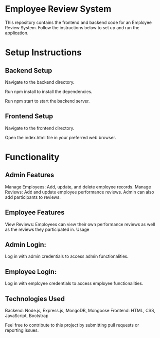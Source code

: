 # Employee Review System

This repository contains the frontend and backend code for an Employee Review System. Follow the instructions below to set up and run the application.

# Setup Instructions

## Backend Setup

Navigate to the backend directory.

Run npm install to install the dependencies.

Run npm start to start the backend server.

## Frontend Setup

Navigate to the frontend directory.

Open the index.html file in your preferred web browser.

# Functionality

## Admin Features

Manage Employees: Add, update, and delete employee records.
Manage Reviews: Add and update employee performance reviews. Admin can also add participants to reviews.

## Employee Features

View Reviews: Employees can view their own performance reviews as well as the reviews they participated in.
Usage

## Admin Login:

Log in with admin credentials to access admin functionalities.

## Employee Login:

Log in with employee credentials to access employee functionalities.

## Technologies Used

Backend: Node.js, Express.js, MongoDB, Mongoose
Frontend: HTML, CSS, JavaScript, Bootstrap

Feel free to contribute to this project by submitting pull requests or reporting issues.
